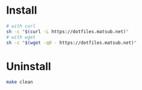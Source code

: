 Install
=======

```sh
# with curl
sh -c "$(curl -L https://dotfiles.matsub.net)"
# with wget
sh -c "$(wget -qO - https://dotfiles.matsub.net)"
```


Uninstall
=========

```sh
make clean
```
